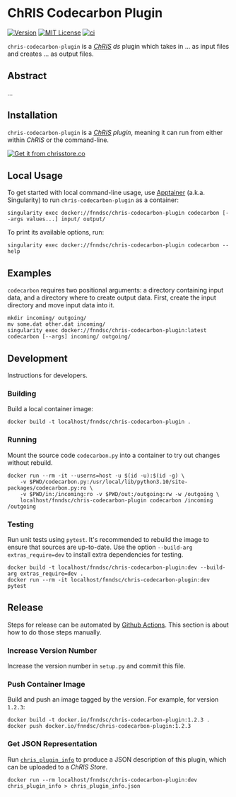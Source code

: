 # ChRIS Codecarbon Plugin

[![Version](https://img.shields.io/docker/v/fnndsc/chris-codecarbon-plugin?sort=semver)](https://hub.docker.com/r/fnndsc/chris-codecarbon-plugin)
[![MIT License](https://img.shields.io/github/license/fnndsc/chris-codecarbon-plugin)](https://github.com/FNNDSC/chris-codecarbon-plugin/blob/main/LICENSE)
[![ci](https://github.com/FNNDSC/chris-codecarbon-plugin/actions/workflows/ci.yml/badge.svg)](https://github.com/FNNDSC/chris-codecarbon-plugin/actions/workflows/ci.yml)

`chris-codecarbon-plugin` is a [_ChRIS_](https://chrisproject.org/)
_ds_ plugin which takes in ...  as input files and
creates ... as output files.

## Abstract

...

## Installation

`chris-codecarbon-plugin` is a _[ChRIS](https://chrisproject.org/) plugin_, meaning it can
run from either within _ChRIS_ or the command-line.

[![Get it from chrisstore.co](https://ipfs.babymri.org/ipfs/QmaQM9dUAYFjLVn3PpNTrpbKVavvSTxNLE5BocRCW1UoXG/light.png)](https://chrisstore.co/plugin/chris-codecarbon-plugin)

## Local Usage

To get started with local command-line usage, use [Apptainer](https://apptainer.org/)
(a.k.a. Singularity) to run `chris-codecarbon-plugin` as a container:

```shell
singularity exec docker://fnndsc/chris-codecarbon-plugin codecarbon [--args values...] input/ output/
```

To print its available options, run:

```shell
singularity exec docker://fnndsc/chris-codecarbon-plugin codecarbon --help
```

## Examples

`codecarbon` requires two positional arguments: a directory containing
input data, and a directory where to create output data.
First, create the input directory and move input data into it.

```shell
mkdir incoming/ outgoing/
mv some.dat other.dat incoming/
singularity exec docker://fnndsc/chris-codecarbon-plugin:latest codecarbon [--args] incoming/ outgoing/
```

## Development

Instructions for developers.

### Building

Build a local container image:

```shell
docker build -t localhost/fnndsc/chris-codecarbon-plugin .
```

### Running

Mount the source code `codecarbon.py` into a container to try out changes without rebuild.

```shell
docker run --rm -it --userns=host -u $(id -u):$(id -g) \
    -v $PWD/codecarbon.py:/usr/local/lib/python3.10/site-packages/codecarbon.py:ro \
    -v $PWD/in:/incoming:ro -v $PWD/out:/outgoing:rw -w /outgoing \
    localhost/fnndsc/chris-codecarbon-plugin codecarbon /incoming /outgoing
```

### Testing

Run unit tests using `pytest`.
It's recommended to rebuild the image to ensure that sources are up-to-date.
Use the option `--build-arg extras_require=dev` to install extra dependencies for testing.

```shell
docker build -t localhost/fnndsc/chris-codecarbon-plugin:dev --build-arg extras_require=dev .
docker run --rm -it localhost/fnndsc/chris-codecarbon-plugin:dev pytest
```

## Release

Steps for release can be automated by [Github Actions](.github/workflows/ci.yml).
This section is about how to do those steps manually.

### Increase Version Number

Increase the version number in `setup.py` and commit this file.

### Push Container Image

Build and push an image tagged by the version. For example, for version `1.2.3`:

```
docker build -t docker.io/fnndsc/chris-codecarbon-plugin:1.2.3 .
docker push docker.io/fnndsc/chris-codecarbon-plugin:1.2.3
```

### Get JSON Representation

Run [`chris_plugin_info`](https://github.com/FNNDSC/chris_plugin#usage)
to produce a JSON description of this plugin, which can be uploaded to a _ChRIS Store_.

```shell
docker run --rm localhost/fnndsc/chris-codecarbon-plugin:dev chris_plugin_info > chris_plugin_info.json
```


